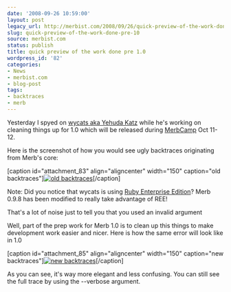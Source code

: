 ```yaml
---
date: '2008-09-26 10:59:00'
layout: post
legacy_url: http://merbist.com/2008/09/26/quick-preview-of-the-work-done-pre-10/
slug: quick-preview-of-the-work-done-pre-10
source: merbist.com
status: publish
title: quick preview of the work done pre 1.0
wordpress_id: '82'
categories:
- News
- merbist.com
- blog-post
tags:
- backtraces
- merb
---
```


Yesterday I spyed on [wycats aka Yehuda Katz](http://yehudakatz.com/) while he's working on cleaning things up for 1.0 which will be released during [MerbCamp](http://merbcamp.com) Oct 11-12.

Here is the screenshot of how you would see ugly backtraces originating from Merb's core:

[caption id="attachment_83" align="aligncenter" width="150" caption="old backtraces"][![old backtraces](http://merbist.com/wp-content/uploads/2008/09/backtraces_before-150x150.jpg)](http://merbist.com/wp-content/uploads/2008/09/backtraces_before.jpg)[/caption]

Note: Did you notice that wycats is using [Ruby Enterprise Edition](http://www.rubyenterpriseedition.com/)? Merb 0.9.8 has been modified to really take advantage of REE!

That's a lot of noise just to tell you that you used an invalid argument

Well, part of the prep work for Merb 1.0 is to clean up this things to make development work easier and nicer. Here is how the same error will look like in 1.0

[caption id="attachment_85" align="aligncenter" width="150" caption="new backtraces"][![new backtraces](http://merbist.com/wp-content/uploads/2008/09/backtraces-after-150x150.jpg)](http://merbist.com/wp-content/uploads/2008/09/backtraces-after.jpg)[/caption]

As you can see, it's way more elegant and less confusing. You can still see the full trace by using the --verbose argument.
